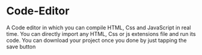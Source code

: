 # Code-Editor
A Code editor in which you can compile HTML, Css and JavaScript in real time. 
You can directly import any HTML, Css or js extensions file and run its code. 
You can download your project once you done by just tapping the save button
